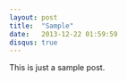 ```yaml
---
layout: post
title:  "Sample"
date:   2013-12-22 01:59:59
disqus: true
---
```


This is just a sample post.